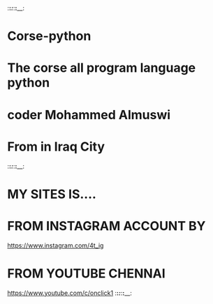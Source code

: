 :______:___________:_____:______:________:
# Corse-python
# The corse all program language python
# coder Mohammed Almuswi
# From in Iraq City
:______:___________:_____:______:________:
# MY SITES IS....
# FROM INSTAGRAM ACCOUNT BY
https://www.instagram.com/4t_ig
# FROM YOUTUBE CHENNAI
https://www.youtube.com/c/onclick1
:______:___________:_____:______:________:

